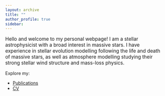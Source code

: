 ```yaml
---
layout: archive
title: ""
author_profile: true
sidebar:
---
```


<link rel="stylesheet" href="/assets/css/style.css">

<!-- Background container -->
<div class="bg-container">
  <div class="bg-image"></div>
  <div class="bg-image"></div>
  <div class="bg-image"></div>
</div>

</div>

<!-- Content of the page -->
<p style="font-size: 1.1em;">Hello and welcome to my personal webpage! I am a stellar astrophysicist with a broad interest in massive stars. I have experience in stellar evolution modelling following the life and death of massive stars, as well as atmosphere modelling studying their strong stellar wind structure and mass-loss physics.</p>

Explore my:

- [Publications](/publications/)
- [CV](/files/cv.pdf)
